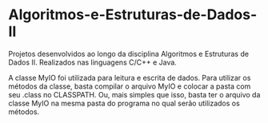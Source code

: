 # Algoritmos-e-Estruturas-de-Dados-II
Projetos desenvolvidos ao longo da disciplina Algoritmos e Estruturas de Dados II. Realizados nas linguagens C/C++ e Java.

A classe MyIO foi utilizada para leitura e escrita de dados. Para utilizar os métodos da classe, basta compilar o arquivo MyIO e colocar a pasta com seu .class no CLASSPATH. Ou, mais simples que isso, basta ter o arquivo da classe MyIO na mesma pasta do programa no qual serão utilizados os métodos.


